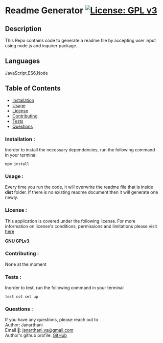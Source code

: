 
# Readme Generator [![License: GPL v3](https://img.shields.io/badge/License-GPLv3-blue.svg)](https://www.gnu.org/licenses/gpl-3.0)

## Description
 This Repo contains code to generate a readme file by accepting user input using node.js and inquirer package.

## Languages
JavaScript,ES6,Node

## Table of Contents
* [Installation](#Installation)
* [Usage](#Usage)
* [License](#License)
* [Contributing](#Contributing)
* [Tests](#Tests)
* [Questions](#Questions)

### Installation :
Inorder to install the necessary dependencies, run the following command in your terminal

```npm install```

### Usage :
Every time you run the code, it will overwrite the readme file that is inside **dist** folder. If there is no existing readme document then it will generate one newly. <br>

### License :
This application is covered under the following license. For more information on license's conditions, permissions and limitations please visit [here](https://choosealicense.com/licenses/) 

**GNU GPLv3**

### Contributing :
None at the moment

### Tests :
Inorder to test, run the following command in your terminal

```test not set up```

### Questions :
If you have any questions, please reach out to <br>
Author: Janarthani <br>
Email 📧: janarthani.vs@gmail.com <br>
Author's github profile: [GitHub](https://github.com/vsjanarthani)
